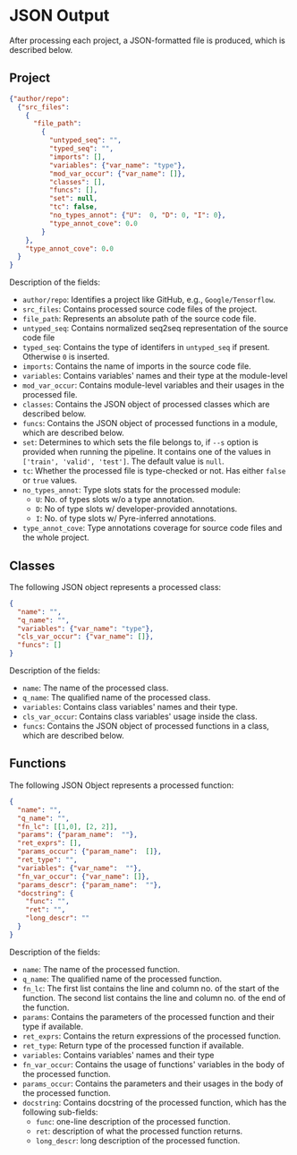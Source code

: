 # JSON Output
After processing each project, a JSON-formatted file is produced, which is described below. 

## Project
```json
{"author/repo": 
  {"src_files": 
    {
      "file_path": 
        {
          "untyped_seq": "",
          "typed_seq": "",
          "imports": [],
          "variables": {"var_name": "type"},
          "mod_var_occur": {"var_name": []},
          "classes": [],
          "funcs": [],
          "set": null,
          "tc": false,
          "no_types_annot": {"U":  0, "D": 0, "I": 0},
          "type_annot_cove": 0.0
        }
    },
    "type_annot_cove": 0.0
  }
}
```

Description of the fields:
- `author/repo`: Identifies a project like GitHub, e.g., `Google/Tensorflow`.
- `src_files`: Contains processed source code files of the project.
- `file_path`: Represents an absolute path of the source code file.
- `untyped_seq`: Contains normalized seq2seq representation of the source code file
- `typed_seq`: Contains the type of identifers in `untyped_seq` if present. Otherwise `0` is inserted.
- `imports`: Contains the name of imports in the source code file.
- `variables`: Contains variables' names and their type at the module-level
- `mod_var_occur`: Contains module-level variables and their usages in the processed file.
- `classes`: Contains the JSON object of processed classes which are described below.
- `funcs`: Contains the JSON object of processed functions in a module, which are described below.
- `set`: Determines to which sets the file belongs to, if `--s` option is provided when running the pipeline. It contains one of the values in `['train', 'valid', 'test']`. The default value is `null`.
- `tc`: Whether the processed file is type-checked or not. Has either `false` or `true` values.
- `no_types_annot`: Type slots stats for the processed module:
  - `U`: No. of types slots w/o a type annotation.
  - `D`: No of type slots w/ developer-provided annotations.
  - `I`: No. of type slots w/ Pyre-inferred annotations.
- `type_annot_cove`: Type annotations coverage for source code files and the whole project.

## Classes
The following JSON object represents a processed class:

```json
{
  "name": "",
  "q_name": "",
  "variables": {"var_name": "type"},
  "cls_var_occur": {"var_name": []},
  "funcs": []
}
```

Description of the fields:
- `name`: The name of the processed class.
- `q_name`: The qualified name of the processed class.
- `variables`: Contains class variables' names and their type.
- `cls_var_occur`: Contains class variables' usage inside the class.
- `funcs`: Contains the JSON object of processed functions in a class, which are described below.

## Functions
The following JSON Object represents a processed function:

```json
{
  "name": "",
  "q_name": "",
  "fn_lc": [[1,0], [2, 2]],
  "params": {"param_name":  ""},
  "ret_exprs": [],
  "params_occur": {"param_name":  []},
  "ret_type": "",
  "variables": {"var_name":  ""},
  "fn_var_occur": {"var_name": []},
  "params_descr": {"param_name":  ""},
  "docstring": {
    "func": "",
    "ret": "",
    "long_descr": ""
  }
}
```

Description of the fields:
- `name`: The name of the processed function.
- `q_name`: The qualified name of the processed function.
- `fn_lc`: The first list contains the line and column no. of the start of the function. The second list contains the line and column no. of the end of the function.
- `params`: Contains the parameters of the processed function and their type if available.
- `ret_exprs`: Contains the return expressions of the processed function.
- `ret_type`: Return type of the processed function if available.
- `variables`: Contains variables' names and their type
- `fn_var_occur`: Contains the usage of functions' variables in the body of the processed function.
- `params_occur`: Contains the parameters and their usages in the body of the processed function.
- `docstring`: Contains docstring of the processed function, which has the following sub-fields:
  - `func`: one-line description of the processed function.
  - `ret`: description of what the processed function returns.
  - `long_descr`: long description of the processed function.